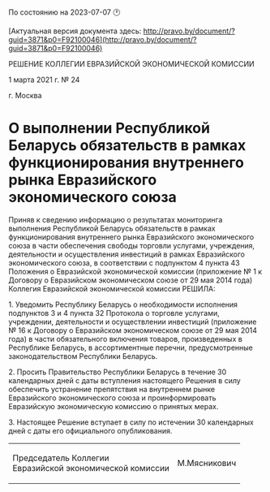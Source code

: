 По состоянию на 2023-07-07 &#x1F550;

[Актуальная версия документа здесь: http://pravo.by/document/?guid=3871&p0=F92100046](http://pravo.by/document/?guid=3871&p0=F92100046)

<p>РЕШЕНИЕ КОЛЛЕГИИ ЕВРАЗИЙСКОЙ ЭКОНОМИЧЕСКОЙ КОМИССИИ</p>
<p>1 марта 2021 г. № 24</p>
<p>г. Москва</p>
<h1>О выполнении Республикой Беларусь обязательств в рамках функционирования внутреннего рынка Евразийского экономического союза</h1>
<p>Приняв к сведению информацию о результатах мониторинга выполнения Республикой Беларусь обязательств в рамках функционирования внутреннего рынка Евразийского экономического союза в части обеспечения свободы торговли услугами, учреждения, деятельности и осуществления инвестиций в рамках Евразийского экономического союза, в соответствии с подпунктом 4 пункта 43 Положения о Евразийской экономической комиссии (приложение № 1 к Договору о Евразийском экономическом союзе от 29 мая 2014 года) Коллегия Евразийской экономической комиссии РЕШИЛА:</p>
<p>1. Уведомить Республику Беларусь о необходимости исполнения подпунктов 3 и 4 пункта 32 Протокола о торговле услугами, учреждении, деятельности и осуществлении инвестиций (приложение № 16 к Договору о Евразийском экономическом союзе от 29 мая 2014 года) в части обязательного включения товаров, произведенных в Республике Беларусь, в ассортиментные перечни, предусмотренные законодательством Республики Беларусь.</p>
<p>2. Просить Правительство Республики Беларусь в течение 30 календарных дней с даты вступления настоящего Решения в силу обеспечить устранение препятствия на внутреннем рынке Евразийского экономического союза и проинформировать Евразийскую экономическую комиссию о принятых мерах.</p>
<p>3. Настоящее Решение вступает в силу по истечении 30 календарных дней с даты его официального опубликования.</p>
<p></p>
<table><tr>
<td><p>Председатель Коллегии<br>Евразийской экономической комиссии</p></td>
<td><p>М.Мясникович</p></td>
</tr></table>
<p></p>
